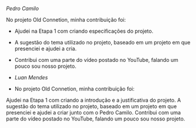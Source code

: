 *Pedro Camilo*

No projeto Old Connetion, minha contribuição foi:
- Ajudei na Etapa 1 com criando especificações do projeto.
- A sugestão do tema utilizado no projeto, baseado em um projeto em que presenciei e ajudei a cria.
-  Contribui com uma parte do vídeo postado no YouTube, falando um pouco sou nosso projeto.

-  *Luan Mendes*
-  No projeto Old Connetion, minha contribuição foi:

Ajudei na Etapa 1 com criando a introdução e a justificativa do projeto.
A sugestão do tema utilizado no projeto, baseado em um projeto em que presenciei e ajudei a criar junto com o Pedro Camilo.
Contribui com uma parte do vídeo postado no YouTube, falando um pouco sou nosso projeto.


